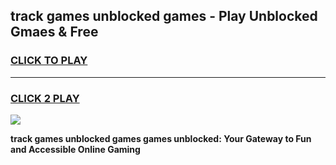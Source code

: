 
## track games unblocked games - Play Unblocked Gmaes & Free
<h3>
<a href="https://premium.freeplayer.one?title=track_games_unblocked_games&ref=20F">CLICK TO PLAY</a></h3>
<hr>

<h3>
<a href="https://premium.freeplayer.one?title=track_games_unblocked_games&ref=20F">CLICK 2 PLAY</a>
  
</h3>

<a href="https://premium.freeplayer.one?title=track_games_unblocked_games&ref=20F/"><img src="https://clearcache.store/games.png"></a>


**track games unblocked games games unblocked: Your Gateway to Fun and Accessible Online Gaming**
